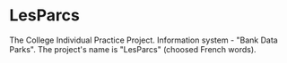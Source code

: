 # LesParcs

The College Individual Practice Project. Information system - "Bank Data Parks". The project's name is "LesParcs" (choosed French words).
